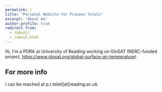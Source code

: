 ```yaml
---
permalink: /
title: "Personal Website for Praveen Teleti"
excerpt: "About me"
author_profile: true
redirect_from: 
  - /about/
  - /about.html
---
```


Hi, I'm a PDRA at University of Reading working on GloSAT (NERC-funded project, https://www.glosat.org/global-surface-air-temperature).

For more info
------
I can be reached at p.r.teleti[at]reading.ac.uk
